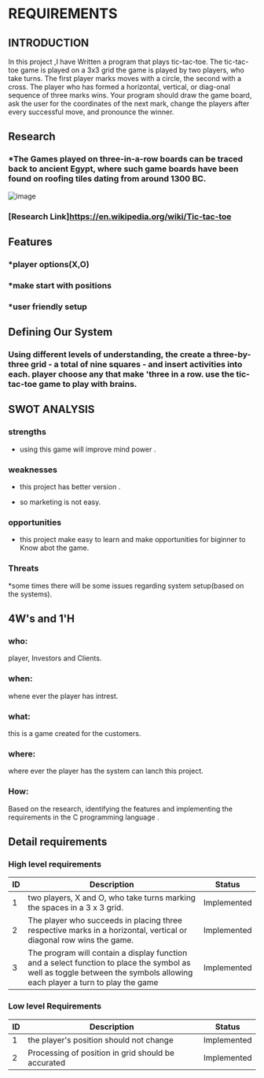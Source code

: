 # REQUIREMENTS
## INTRODUCTION
  In this project ,I have Written a program that plays tic-tac-toe. The tic-tac-toe game is played on a 3x3 grid the game is played by two players, who take turns. The first player marks moves with a circle, the second with a cross. The player who has formed a horizontal, vertical, or diag-onal sequence of three marks wins. Your program should draw the game board, ask the user for the coordinates of the next mark, change the players after every successful move, and pronounce the winner.

## Research
### *The Games played on three-in-a-row boards can be traced back to ancient Egypt, where such game boards have been found on roofing tiles dating from around 1300 BC.
![image](https://user-images.githubusercontent.com/94224310/142769471-2f764e2e-88dc-42b4-b2f4-a87c9f42567c.png)
### [Research Link]https://en.wikipedia.org/wiki/Tic-tac-toe

##  Features 

### *player options(X,O) 

### *make start with positions 

### *user friendly setup 


## Defining Our System
###    Using different levels of understanding, the create a three-by-three grid - a total of nine squares - and insert activities into each. player choose any that make 'three in a row. use the tic-tac-toe game to play with brains.
     
    
## SWOT ANALYSIS

### strengths

* using this game will improve mind power .

### weaknesses

* this project has better version .

* so marketing is not easy.

### opportunities

* this project make easy to learn and make opportunities for biginner to Know abot the game.

### Threats

*some times there will be some issues regarding system setup(based on the systems).


## 4W's and 1'H

### who:
   player, Investors and Clients.
   
### when:
   whene ever the player has intrest.
   
### what:
   this is a game created for the customers.
   
### where:
   where ever the player has the system can lanch this project.
   
### How:
  Based on the research, identifying the features and implementing the requirements in the C programming language .
   
   
## Detail requirements

### High level requirements
| ID | Description | Status |
|----|-------------|--------|
| 1 | two players, X and O, who take turns marking the spaces in a 3 x 3 grid. | Implemented |
| 2 | The player who succeeds in placing three respective marks in a horizontal, vertical or diagonal row wins the game.| Implemented |
| 3 | The program will contain a display function and a select function to place the symbol as well as toggle between the symbols allowing each player a turn to play the game | Implemented |


### Low level Requirements
| ID | Description | Status |
|----|-------------|--------|
| 1 | the player's position should not change| Implemented |
| 2 | Processing of position in grid should be accurated | Implemented |

